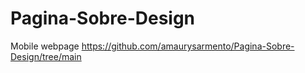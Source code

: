 # Pagina-Sobre-Design
 Mobile webpage
https://github.com/amaurysarmento/Pagina-Sobre-Design/tree/main
